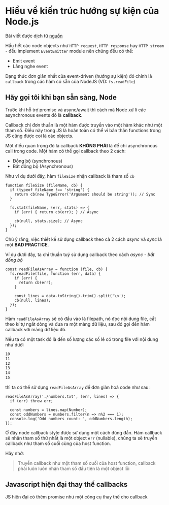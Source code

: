 # Hiều về kiến trúc hướng sự kiện của Node.js

Bài viết được dịch từ [nguồn](https://medium.com/edge-coders/understanding-node-js-event-driven-architecture-223292fcbc2d)

Hầu hết các node objects như `HTTP request`, `HTTP response` hay `HTTP stream` - đều implement `EventEmitter` module nên chúng đều có thể:

- Emit event
- Lắng nghe event

Dạng thức đơn giản nhất của event-driven (hướng sự kiện) đó chính là `callback` trong các hàm có sẵn của NodeJS (VD: `fs.readFile`)

## Hãy gọi tôi khi bạn sẵn sàng, Node

Trước khi hỗ trợ promise và async/await thì cách mà Node xử lí các asynchronous events đó là **callback**.

Callback chỉ đơn thuần là một hàm được truyền vào một hàm khác như một tham số. Điều này trong JS là hoàn toàn có thể vì bản thân functions trong JS cũng được coi là các objects.

Một điều quan trọng đó là callback **KHÔNG PHẢI** là để chỉ asynchronous call trong code. Một hàm có thể gọi callback theo 2 cách:

- Đồng bộ (synchronous)
- Bất đồng bộ (Asynchronous)

Như ví dụ dưới đây, hàm `fileSize` nhận callback là tham số `cb`

```JS
function fileSize (fileName, cb) {
  if (typeof fileName !== 'string') {
    return cb(new TypeError('Argument should be string')); // Sync
  }

  fs.stat(fileName, (err, stats) => {
    if (err) { return cb(err); } // Async

    cb(null, stats.size); // Async
  });
}
```

Chú ý rằng, việc thiết kế sử dụng callback theo cả 2 cách *async* và *sync* là một **BAD PRACTICE**.

Ví dụ dưới đây, ta chỉ thuần tuý sử dụng callback theo cách *async* - *bất đồng bộ*

```JS
const readFileAsArray = function (file, cb) {
  fs.readFile(file, function (err, data) {
    if (err) {
      return cb(err);
    }

    const lines = data.toString().trim().split('\n');
    cb(null, lines);
  });
}
```

Hàm `readFileAsArray` sẽ có đầu vào là filepath, nó đọc nội dung file, cắt theo kí tự ngắt dòng và đưa ra một mảng dữ liệu, sau đó gọi đến hàm callback với mảng dữ liệu đó.

Nếu ta có một task đó là đến số lượng các số lẻ có trong file với nội dung như dưới

```txt
10
11
12
13
14
15
```

thì ta có thể sử dụng `readFileAsArray` để đơn giản hoá code như sau:

```JS
readFileAsArray('./numbers.txt', (err, lines) => {
  if (err) throw err;

  const numbers = lines.map(Number);
  const oddNumbers = numbers.filter(n => n%2 === 1);
  console.log('Odd numbers count: ', oddNumbers.length);
});
```

Ở đây node callback style được sử dụng một cách đúng đắn. Hàm callback sẽ nhận tham số thứ nhất là một object `err` (nullable), chúng ta sẽ truyền callback như tham số cuối cùng của host function.

Hãy nhớ:

> Truyền callback như một tham số cuối của host function, callback phải luôn luôn nhận tham số đầu tiên là một object lỗi

## Javascript hiện đại thay thế callbacks

JS hiện đại có thêm promise như một công cụ thay thế cho callback
